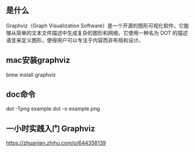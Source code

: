 ## 是什么
Graphviz（Graph Visualization Software）是一个开源的图形可视化软件，它能够从简单的文本文件描述中生成复杂的图形和网络。它使用一种名为 DOT 的描述语言来定义图形，使得用户可以专注于内容而非布局和设计。

## mac安装graphviz
brew install graphviz

## doc命令
dot -Tpng example.dot -o example.png

## 一小时实践入门 Graphviz
https://zhuanlan.zhihu.com/p/644358139